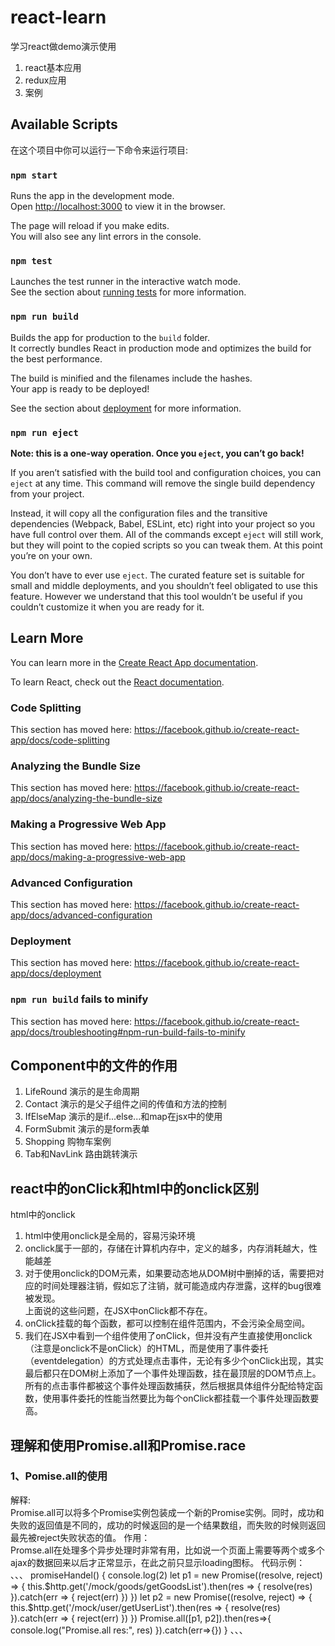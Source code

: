 # react-learn

学习react做demo演示使用
1. react基本应用
2. redux应用
3. 案例

## Available Scripts

在这个项目中你可以运行一下命令来运行项目:

### `npm start`

Runs the app in the development mode.<br>
Open [http://localhost:3000](http://localhost:3000) to view it in the browser.

The page will reload if you make edits.<br>
You will also see any lint errors in the console.

### `npm test`

Launches the test runner in the interactive watch mode.<br>
See the section about [running tests](https://facebook.github.io/create-react-app/docs/running-tests) for more information.

### `npm run build`

Builds the app for production to the `build` folder.<br>
It correctly bundles React in production mode and optimizes the build for the best performance.

The build is minified and the filenames include the hashes.<br>
Your app is ready to be deployed!

See the section about [deployment](https://facebook.github.io/create-react-app/docs/deployment) for more information.

### `npm run eject`

**Note: this is a one-way operation. Once you `eject`, you can’t go back!**

If you aren’t satisfied with the build tool and configuration choices, you can `eject` at any time. This command will remove the single build dependency from your project.

Instead, it will copy all the configuration files and the transitive dependencies (Webpack, Babel, ESLint, etc) right into your project so you have full control over them. All of the commands except `eject` will still work, but they will point to the copied scripts so you can tweak them. At this point you’re on your own.

You don’t have to ever use `eject`. The curated feature set is suitable for small and middle deployments, and you shouldn’t feel obligated to use this feature. However we understand that this tool wouldn’t be useful if you couldn’t customize it when you are ready for it.

## Learn More

You can learn more in the [Create React App documentation](https://facebook.github.io/create-react-app/docs/getting-started).

To learn React, check out the [React documentation](https://reactjs.org/).

### Code Splitting

This section has moved here: https://facebook.github.io/create-react-app/docs/code-splitting

### Analyzing the Bundle Size

This section has moved here: https://facebook.github.io/create-react-app/docs/analyzing-the-bundle-size

### Making a Progressive Web App

This section has moved here: https://facebook.github.io/create-react-app/docs/making-a-progressive-web-app

### Advanced Configuration

This section has moved here: https://facebook.github.io/create-react-app/docs/advanced-configuration

### Deployment

This section has moved here: https://facebook.github.io/create-react-app/docs/deployment

### `npm run build` fails to minify

This section has moved here: https://facebook.github.io/create-react-app/docs/troubleshooting#npm-run-build-fails-to-minify

## Component中的文件的作用

1. LifeRound  演示的是生命周期
2. Contact  演示的是父子组件之间的传值和方法的控制
3. IfElseMap  演示的是if...else...和map在jsx中的使用
4. FormSubmit  演示的是form表单
5. Shopping  购物车案例
6. Tab和NavLink  路由跳转演示

## react中的onClick和html中的onclick区别
html中的onclick  
1. html中使用onclick是全局的，容易污染环境
2. onclick属于一部的，存储在计算机内存中，定义的越多，内存消耗越大，性能越差
3. 对于使用onclick的DOM元素，如果要动态地从DOM树中删掉的话，需要把对应的时间处理器注销，假如忘了注销，就可能造成内存泄露，这样的bug很难被发现。  
上面说的这些问题，在JSX中onClick都不存在。  
1. onClick挂载的每个函数，都可以控制在组件范围内，不会污染全局空间。
2. 我们在JSX中看到一个组件使用了onClick，但并没有产生直接使用onclick（注意是onclick不是onClick）的HTML，而是使用了事件委托（eventdelegation）的方式处理点击事件，无论有多少个onClick出现，其实最后都只在DOM树上添加了一个事件处理函数，挂在最顶层的DOM节点上。所有的点击事件都被这个事件处理函数捕获，然后根据具体组件分配给特定函数，使用事件委托的性能当然要比为每个onClick都挂载一个事件处理函数要高。

## 理解和使用Promise.all和Promise.race
### 1、Pomise.all的使用
解释:     
Promise.all可以将多个Promise实例包装成一个新的Promise实例。同时，成功和失败的返回值是不同的，成功的时候返回的是一个结果数组，而失败的时候则返回最先被reject失败状态的值。
作用：    
Promse.all在处理多个异步处理时非常有用，比如说一个页面上需要等两个或多个ajax的数据回来以后才正常显示，在此之前只显示loading图标。
代码示例：   
、、、
  promiseHandel() {
    console.log(2)
    let p1 = new Promise((resolve, reject) => {
      this.$http.get('/mock/goods/getGoodsList').then(res => {
        resolve(res)
      }).catch(err => {
        reject(err)
      })
    })
    let p2 = new Promise((resolve, reject) => {
      this.$http.get('/mock/user/getUserList').then(res => {
        resolve(res)
      }).catch(err => {
        reject(err)
      })
    })
    Promise.all([p1, p2]).then(res=>{
      console.log("Promise.all res:", res)
    }).catch(err=>{})
  }
、、、